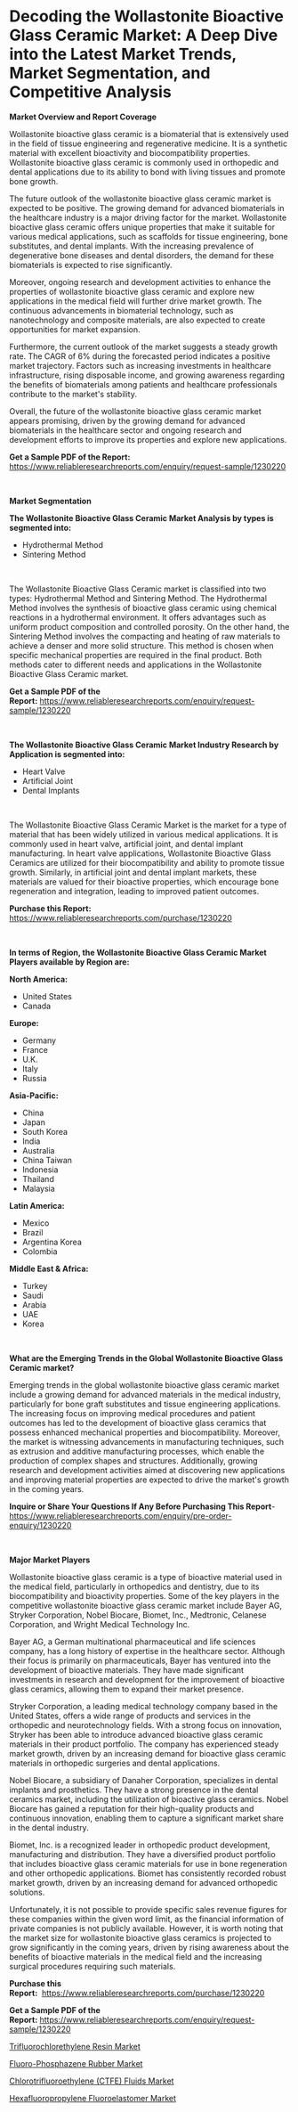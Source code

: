 <p><h1>Decoding the Wollastonite Bioactive Glass Ceramic Market: A Deep Dive into the Latest Market Trends, Market Segmentation, and Competitive Analysis</h1></p><p><strong>Market Overview and Report Coverage</strong></p>
<p><p>Wollastonite bioactive glass ceramic is a biomaterial that is extensively used in the field of tissue engineering and regenerative medicine. It is a synthetic material with excellent bioactivity and biocompatibility properties. Wollastonite bioactive glass ceramic is commonly used in orthopedic and dental applications due to its ability to bond with living tissues and promote bone growth.</p><p>The future outlook of the wollastonite bioactive glass ceramic market is expected to be positive. The growing demand for advanced biomaterials in the healthcare industry is a major driving factor for the market. Wollastonite bioactive glass ceramic offers unique properties that make it suitable for various medical applications, such as scaffolds for tissue engineering, bone substitutes, and dental implants. With the increasing prevalence of degenerative bone diseases and dental disorders, the demand for these biomaterials is expected to rise significantly.</p><p>Moreover, ongoing research and development activities to enhance the properties of wollastonite bioactive glass ceramic and explore new applications in the medical field will further drive market growth. The continuous advancements in biomaterial technology, such as nanotechnology and composite materials, are also expected to create opportunities for market expansion.</p><p>Furthermore, the current outlook of the market suggests a steady growth rate. The CAGR of 6% during the forecasted period indicates a positive market trajectory. Factors such as increasing investments in healthcare infrastructure, rising disposable income, and growing awareness regarding the benefits of biomaterials among patients and healthcare professionals contribute to the market's stability.</p><p>Overall, the future of the wollastonite bioactive glass ceramic market appears promising, driven by the growing demand for advanced biomaterials in the healthcare sector and ongoing research and development efforts to improve its properties and explore new applications.</p></p>
<p><strong>Get a Sample PDF of the Report:</strong> <a href="https://www.reliableresearchreports.com/enquiry/request-sample/1230220">https://www.reliableresearchreports.com/enquiry/request-sample/1230220</a></p>
<p>&nbsp;</p>
<p><strong>Market Segmentation</strong></p>
<p><strong>The Wollastonite Bioactive Glass Ceramic Market Analysis by types is segmented into:</strong></p>
<p><ul><li>Hydrothermal Method</li><li>Sintering Method</li></ul></p>
<p>&nbsp;</p>
<p><p>The Wollastonite Bioactive Glass Ceramic market is classified into two types: Hydrothermal Method and Sintering Method. The Hydrothermal Method involves the synthesis of bioactive glass ceramic using chemical reactions in a hydrothermal environment. It offers advantages such as uniform product composition and controlled porosity. On the other hand, the Sintering Method involves the compacting and heating of raw materials to achieve a denser and more solid structure. This method is chosen when specific mechanical properties are required in the final product. Both methods cater to different needs and applications in the Wollastonite Bioactive Glass Ceramic market.</p></p>
<p><strong>Get a Sample PDF of the Report:</strong>&nbsp;<a href="https://www.reliableresearchreports.com/enquiry/request-sample/1230220">https://www.reliableresearchreports.com/enquiry/request-sample/1230220</a></p>
<p>&nbsp;</p>
<p><strong>The Wollastonite Bioactive Glass Ceramic Market Industry Research by Application is segmented into:</strong></p>
<p><ul><li>Heart Valve</li><li>Artificial Joint</li><li>Dental Implants</li></ul></p>
<p>&nbsp;</p>
<p><p>The Wollastonite Bioactive Glass Ceramic Market is the market for a type of material that has been widely utilized in various medical applications. It is commonly used in heart valve, artificial joint, and dental implant manufacturing. In heart valve applications, Wollastonite Bioactive Glass Ceramics are utilized for their biocompatibility and ability to promote tissue growth. Similarly, in artificial joint and dental implant markets, these materials are valued for their bioactive properties, which encourage bone regeneration and integration, leading to improved patient outcomes.</p></p>
<p><strong>Purchase this Report:</strong>&nbsp; <a href="https://www.reliableresearchreports.com/purchase/1230220">https://www.reliableresearchreports.com/purchase/1230220</a></p>
<p>&nbsp;</p>
<p><strong>In terms of Region, the Wollastonite Bioactive Glass Ceramic Market Players available by Region are:</strong></p>
<p>
    <p> <strong> North America: </strong>
        <ul>
            <li>United States</li>
            <li>Canada</li>
        </ul>
        </p> 
    <p> <strong> Europe: </strong>
        <ul>
            <li>Germany</li>
            <li>France</li>
            <li>U.K.</li>
            <li>Italy</li>
            <li>Russia</li>
        </ul>
        </p> 
    <p> <strong> Asia-Pacific: </strong>
        <ul>
            <li>China</li>
            <li>Japan</li>
            <li>South Korea</li>
            <li>India</li>
            <li>Australia</li>
            <li>China Taiwan</li>
            <li>Indonesia</li>
            <li>Thailand</li>
            <li>Malaysia</li>
        </ul>
        </p> 
    <p> <strong> Latin America: </strong>
        <ul>
            <li>Mexico</li>
            <li>Brazil</li>
            <li>Argentina Korea</li>
            <li>Colombia</li>
        </ul>
        </p> 
    <p> <strong> Middle East & Africa: </strong>
        <ul>
            <li>Turkey</li>
            <li>Saudi</li>
            <li>Arabia</li>
            <li>UAE</li>
            <li>Korea</li>
        </ul>
    </p>
    </p>
<p>&nbsp;</p>
<p><strong>What are the Emerging Trends in the Global Wollastonite Bioactive Glass Ceramic market?</strong></p>
<p><p>Emerging trends in the global wollastonite bioactive glass ceramic market include a growing demand for advanced materials in the medical industry, particularly for bone graft substitutes and tissue engineering applications. The increasing focus on improving medical procedures and patient outcomes has led to the development of bioactive glass ceramics that possess enhanced mechanical properties and biocompatibility. Moreover, the market is witnessing advancements in manufacturing techniques, such as extrusion and additive manufacturing processes, which enable the production of complex shapes and structures. Additionally, growing research and development activities aimed at discovering new applications and improving material properties are expected to drive the market's growth in the coming years.</p></p>
<p><strong>Inquire or Share Your Questions If Any Before Purchasing This Report</strong>- <a href="https://www.reliableresearchreports.com/enquiry/pre-order-enquiry/1230220">https://www.reliableresearchreports.com/enquiry/pre-order-enquiry/1230220</a></p>
<p>&nbsp;</p>
<p><strong>Major Market Players</strong></p>
<p><p>Wollastonite bioactive glass ceramic is a type of bioactive material used in the medical field, particularly in orthopedics and dentistry, due to its biocompatibility and bioactivity properties. Some of the key players in the competitive wollastonite bioactive glass ceramic market include Bayer AG, Stryker Corporation, Nobel Biocare, Biomet, Inc., Medtronic, Celanese Corporation, and Wright Medical Technology Inc.</p><p>Bayer AG, a German multinational pharmaceutical and life sciences company, has a long history of expertise in the healthcare sector. Although their focus is primarily on pharmaceuticals, Bayer has ventured into the development of bioactive materials. They have made significant investments in research and development for the improvement of bioactive glass ceramics, allowing them to expand their market presence.</p><p>Stryker Corporation, a leading medical technology company based in the United States, offers a wide range of products and services in the orthopedic and neurotechnology fields. With a strong focus on innovation, Stryker has been able to introduce advanced bioactive glass ceramic materials in their product portfolio. The company has experienced steady market growth, driven by an increasing demand for bioactive glass ceramic materials in orthopedic surgeries and dental applications.</p><p>Nobel Biocare, a subsidiary of Danaher Corporation, specializes in dental implants and prosthetics. They have a strong presence in the dental ceramics market, including the utilization of bioactive glass ceramics. Nobel Biocare has gained a reputation for their high-quality products and continuous innovation, enabling them to capture a significant market share in the dental industry.</p><p>Biomet, Inc. is a recognized leader in orthopedic product development, manufacturing and distribution. They have a diversified product portfolio that includes bioactive glass ceramic materials for use in bone regeneration and other orthopedic applications. Biomet has consistently recorded robust market growth, driven by an increasing demand for advanced orthopedic solutions.</p><p>Unfortunately, it is not possible to provide specific sales revenue figures for these companies within the given word limit, as the financial information of private companies is not publicly available. However, it is worth noting that the market size for wollastonite bioactive glass ceramics is projected to grow significantly in the coming years, driven by rising awareness about the benefits of bioactive materials in the medical field and the increasing surgical procedures requiring such materials.</p></p>
<p><strong>Purchase this Report:</strong>&nbsp;&nbsp;<a href="https://www.reliableresearchreports.com/purchase/1230220">https://www.reliableresearchreports.com/purchase/1230220</a></p>
<p></p>
<p><strong>Get a Sample PDF of the Report:</strong>&nbsp;<a href="https://www.reliableresearchreports.com/enquiry/request-sample/1230220">https://www.reliableresearchreports.com/enquiry/request-sample/1230220</a></p>
<p><p><a href="https://github.com/gaydyna/Market-Research-Report-List-1/blob/main/trifluorochlorethylene-resin-market.md">Trifluorochlorethylene Resin Market</a></p><p><a href="https://github.com/JameTravis/Market-Research-Report-List-2/blob/main/fluoro-phosphazene-rubber-market.md">Fluoro-Phosphazene Rubber Market</a></p><p><a href="https://github.com/tamvrosiya/Market-Research-Report-List-1/blob/main/chlorotrifluoroethylene-ctfe-fluids-market.md">Chlorotrifluoroethylene (CTFE) Fluids Market</a></p><p><a href="https://github.com/amonskiyk/Market-Research-Report-List-1/blob/main/hexafluoropropylene-fluoroelastomer-market.md">Hexafluoropropylene Fluoroelastomer Market</a></p></p>